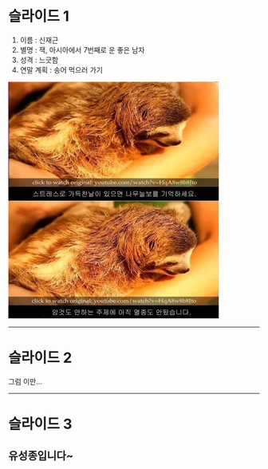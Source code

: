 # 슬라이드 1
1. 이름 : 신재근 
2. 별명 : 잭, 아시아에서 7번째로 운 좋은 남자
3. 성격 : 느긋함
4. 연말 계획 : 송어 먹으러 가기

![](https://github.com/doorisun/ssafy6/blob/master/sloth.JPG/?raw=true)

---
# 슬라이드 2
그럼 이만...

---
# 슬라이드 3
유성종입니다~
---
